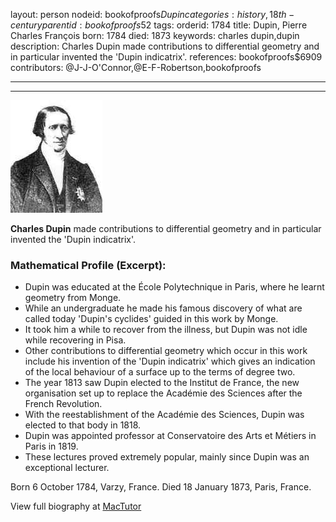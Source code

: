layout: person
nodeid: bookofproofs$Dupin
categories: history,18th-century
parentid: bookofproofs$52
tags: 
orderid: 1784
title: Dupin, Pierre Charles François
born: 1784
died: 1873
keywords: charles dupin,dupin
description: Charles Dupin made contributions to differential geometry and in particular invented the 'Dupin indicatrix'.
references: bookofproofs$6909
contributors: @J-J-O'Connor,@E-F-Robertson,bookofproofs

---



---

![Dupin.jpg](https://github.com/bookofproofs/bookofproofs.github.io/blob/main/_sources/_assets/images/portraits/Dupin.jpg?raw=true)

**Charles Dupin** made contributions to differential geometry and in particular invented the 'Dupin indicatrix'.

### Mathematical Profile (Excerpt):
* Dupin was educated at the École Polytechnique in Paris, where he learnt geometry from Monge.
* While an undergraduate he made his famous discovery of what are called today 'Dupin's cyclides' guided in this work by Monge.
* It took him a while to recover from the illness, but Dupin was not idle while recovering in Pisa.
* Other contributions to differential geometry which occur in this work include his invention of the 'Dupin indicatrix' which gives an indication of the local behaviour of a surface up to the terms of degree two.
* The year 1813 saw Dupin elected to the Institut de France, the new organisation set up to replace the Académie des Sciences after the French Revolution.
* With the reestablishment of the Académie des Sciences, Dupin was elected to that body in 1818.
* Dupin was appointed professor at Conservatoire des Arts et Métiers in Paris in 1819.
* These lectures proved extremely popular, mainly since Dupin was an exceptional lecturer.

Born 6 October 1784, Varzy, France. Died 18 January 1873, Paris, France.

View full biography at [MacTutor](https://mathshistory.st-andrews.ac.uk/Biographies/Dupin/)
